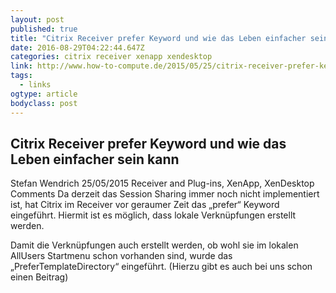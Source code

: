 ```yaml
---
layout: post 
published: true 
title: "Citrix Receiver prefer Keyword und wie das Leben einfacher sein kann – How-To-Compute" 
date: 2016-08-29T04:22:44.647Z
categories: citrix receiver xenapp xendesktop
link: http://www.how-to-compute.de/2015/05/25/citrix-receiver-prefer-keyword-und-wie-das-leben-einfacher-sein-kann/ 
tags:
  - links
ogtype: article 
bodyclass: post 
---
```


## Citrix Receiver prefer Keyword und wie das Leben einfacher sein kann
Stefan Wendrich 25/05/2015 Receiver and Plug-ins, XenApp, XenDesktop Comments
Da derzeit das Session Sharing immer noch nicht implementiert ist, hat Citrix im Receiver vor geraumer Zeit das „prefer“ Keyword eingeführt. Hiermit ist es möglich, dass lokale Verknüpfungen erstellt werden.

Damit die Verknüpfungen auch erstellt werden, ob wohl sie im lokalen AllUsers Startmenu schon vorhanden sind, wurde das „PreferTemplateDirectory“ eingeführt. (Hierzu gibt es auch bei uns schon einen Beitrag)